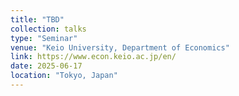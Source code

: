 ```yaml
---
title: "TBD"
collection: talks
type: "Seminar"
venue: "Keio University, Department of Economics"
link: https://www.econ.keio.ac.jp/en/
date: 2025-06-17
location: "Tokyo, Japan"
---
```

